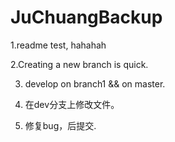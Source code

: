JuChuangBackup
==============
1.readme test, hahahah

2.Creating a new branch is quick.

3. develop on branch1 && on master.

4. 在dev分支上修改文件。

6. 修复bug，后提交.